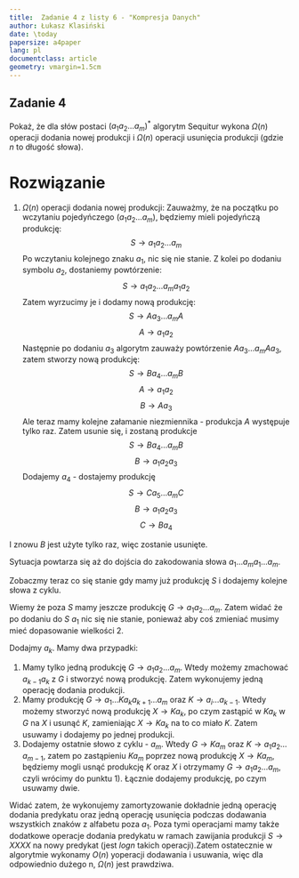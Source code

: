 ```yaml
---
title:  Zadanie 4 z listy 6 - "Kompresja Danych"
author: Łukasz Klasiński
date: \today
papersize: a4paper
lang: pl
documentclass: article
geometry: vmargin=1.5cm
---
```



## Zadanie 4
Pokaż, że dla słów postaci $(a_1a_2 \ldots a_m)^*$ algorytm Sequitur wykona $\Omega(n)$ operacji dodania nowej produkcji i
$\Omega(n)$ operacji usunięcia produkcji (gdzie $n$ to długość słowa).

# Rozwiązanie

  1. $\Omega(n)$ operacji dodania nowej produkcji:
  Zauważmy, że na początku po wczytaniu pojedyńczego $(a_1a_2 \ldots a_m)$, będziemy mieli pojedyńczą produkcję: 
  $$
  S \rightarrow a_1a_2 \ldots a_m
  $$
  Po wczytaniu kolejnego znaku $a_1$, nic się nie stanie. Z kolei po dodaniu symbolu $a_2$, dostaniemy powtórzenie:
  $$
  S \rightarrow a_1a_2 \ldots a_ma_1a_2
  $$
  Zatem wyrzucimy je i dodamy nową produkcję:
  $$
  S \rightarrow Aa_3 \ldots a_mA
  $$
  $$
  A \rightarrow a_1a_2
  $$
  Następnie po dodaniu $a_3$ algorytm zauważy powtórzenie $Aa_3 \ldots a_mAa_3$, zatem stworzy nową produkcję:
  $$
  S \rightarrow Ba_4 \ldots a_mB
  $$
  $$
  A \rightarrow a_1a_2
  $$
  $$
  B \rightarrow Aa_3
  $$
  Ale teraz mamy kolejne załamanie niezmiennika - produkcja $A$ występuje tylko raz. Zatem usunie się, i zostaną produkcje
  $$
  S \rightarrow Ba_4 \ldots a_mB
  $$
  $$
  B \rightarrow a_1a_2a_3
  $$
  Dodajemy $a_4$ - dostajemy produkcję
  $$
  S \rightarrow Ca_5 \ldots a_mC
  $$
  $$
  B \rightarrow a_1a_2a_3
  $$
  $$
  C \rightarrow Ba_4
  $$

I znowu $B$ jest użyte tylko raz, więc zostanie usunięte.

Sytuacja powtarza się aż do dojścia do zakodowania słowa $a_1 \ldots a_ma_1\ldots a_m$.

Zobaczmy teraz co się stanie gdy mamy już produkcję $S$ i dodajemy kolejne słowa z cyklu.

Wiemy że poza $S$ mamy jeszcze produkcję $G \rightarrow a_1a_2 \ldots a_m$. Zatem widać że po dodaniu do $S$
$a_1$ nic się nie stanie, ponieważ aby coś zmieniać musimy mieć dopasowanie wielkości 2. 

Dodajmy $a_k$. Mamy dwa przypadki:

  1. Mamy tylko jedną produkcję $G \rightarrow a_1a_2 \ldots a_m$. Wtedy możemy zmachować $a_{k-1}a_k$ z $G$ i stworzyć nową produkcję. Zatem wykonujemy jedną operację dodania produkcji.
  2. Mamy produkcję $G \rightarrow a_1 \ldots K a_k a_{k+1} \ldots a_m$ oraz $K \rightarrow a_{i} \ldots a_{k-1}$. Wtedy możemy stworzyć nową produkcję $X \rightarrow Ka_k$, po czym zastąpić w $Ka_k$ w $G$ na $X$ i usunąć $K$, zamieniając $X \rightarrow Ka_k$ na to co miało $K$. Zatem usuwamy i dodajemy po jednej produkcji.
  3. Dodajemy ostatnie słowo z cyklu - $a_m$. Wtedy $G \rightarrow Ka_m$ oraz $K \rightarrow a_1a_2 \ldots a_{m-1}$, zatem 
  po zastąpieniu $Ka_m$ poprzez nową produkcję $X \rightarrow Ka_m$, będziemy mogli usnąć produkcję $K$ oraz $X$ i otrzymamy $G \rightarrow a_1 a_2 \ldots a_m$, czyli wrócimy do punktu 1). Łącznie dodajemy produkcję, po czym usuwamy dwie.


Widać zatem, że wykonujemy zamortyzowanie dokładnie jedną operację dodania predykatu oraz jedną operację usunięcia podczas dodawania wszystkich znaków z alfabetu poza $a_1$. Poza tymi operacjami mamy także dodatkowe operacje dodania predykatu w ramach zawijania produkcji $S \rightarrow XXXX$ na nowy predykat (jest $log n$ takich operacji).Zatem ostatecznie w algorytmie wykonamy $O(n)$ yoperacji dodawania i usuwania, więc dla odpowiednio dużego n, $\Omega(n)$ jest prawdziwa.